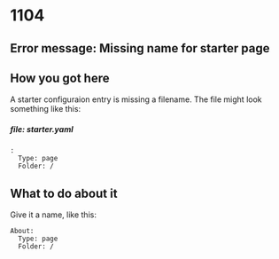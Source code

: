 # 1104

## Error message: Missing name for starter page

## How you got here

A starter configuraion entry is missing a filename.
The file might look something like this:

##### file: starter.yaml
```
:
  Type: page
  Folder: /
```

## What to do about it

Give it a name, like this:
```
About:
  Type: page
  Folder: /
```


